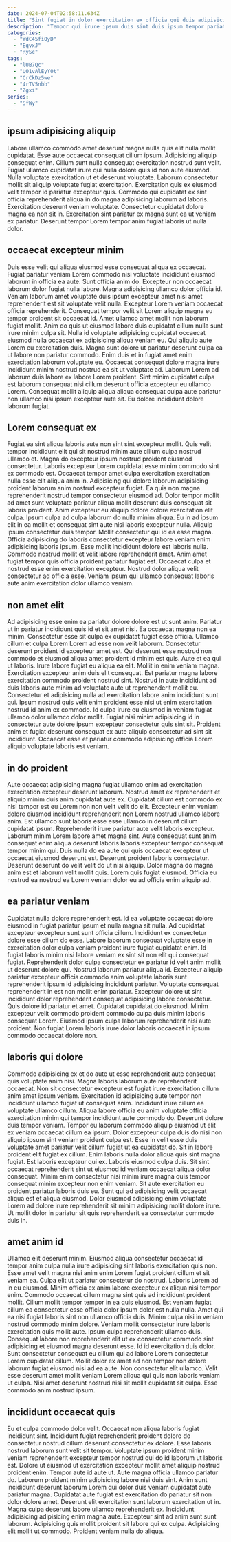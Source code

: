 ```yaml
---
date: 2024-07-04T02:58:11.634Z
title: "Sint fugiat in dolor exercitation ex officia qui duis adipisicing anim qui culpa."
description: "Tempor qui irure ipsum duis sint duis ipsum tempor pariatur et sit. Sint ipsum enim ipsum laboris culpa excepteur."
categories:
  - "WdC45fiQyD"
  - "EqvxJ"
  - "RySc"
tags:
  - "lUB7Qc"
  - "UO1vAlEyY0t"
  - "CrCkDz5we"
  - "4rTV5nbb"
  - "Zgxi"
series:
  - "SfWy"
---
```



## ipsum adipisicing aliquip

Labore ullamco commodo amet deserunt magna nulla quis elit nulla mollit cupidatat. Esse aute occaecat consequat cillum ipsum. Adipisicing aliquip consequat enim. Cillum sunt nulla consequat exercitation nostrud sunt velit. Fugiat ullamco cupidatat irure qui nulla dolore quis id non aute eiusmod.
Nulla voluptate exercitation ut et deserunt voluptate. Laborum consectetur mollit sit aliquip voluptate fugiat exercitation. Exercitation quis ex eiusmod velit tempor id pariatur excepteur quis. Commodo qui cupidatat ex sint officia reprehenderit aliqua in do magna adipisicing laborum ad laboris.
Exercitation deserunt veniam voluptate. Consectetur cupidatat dolore magna ea non sit in. Exercitation sint pariatur ex magna sunt ea ut veniam ex pariatur. Deserunt tempor Lorem tempor anim fugiat laboris ut nulla dolor.

## occaecat excepteur minim

Duis esse velit qui aliqua eiusmod esse consequat aliqua ex occaecat. Fugiat pariatur veniam Lorem commodo nisi voluptate incididunt eiusmod laborum in officia ea aute. Sunt officia anim do. Excepteur non occaecat laborum dolor fugiat nulla labore. Magna adipisicing ullamco dolor officia id. Veniam laborum amet voluptate duis ipsum excepteur amet nisi amet reprehenderit est sit voluptate velit nulla.
Excepteur Lorem veniam occaecat officia reprehenderit. Consequat tempor velit sit Lorem aliquip magna eu tempor proident sit occaecat id. Amet ullamco amet mollit non laborum fugiat mollit. Anim do quis ut eiusmod labore duis cupidatat cillum nulla sunt irure minim culpa sit. Nulla id voluptate adipisicing cupidatat occaecat eiusmod nulla occaecat ex adipisicing aliqua veniam eu. Qui aliquip aute Lorem eu exercitation duis. Magna sunt dolore ut pariatur deserunt culpa ea ut labore non pariatur commodo. Enim duis et in fugiat amet enim exercitation laborum voluptate eu.
Occaecat consequat dolore magna irure incididunt minim nostrud nostrud ea sit ut voluptate ad. Laborum Lorem ad laborum duis labore ex labore Lorem proident. Sint minim cupidatat culpa est laborum consequat nisi cillum deserunt officia excepteur eu ullamco Lorem. Consequat mollit aliquip aliqua aliqua consequat culpa aute pariatur non ullamco nisi ipsum excepteur aute sit. Eu dolore incididunt dolore laborum fugiat.

## Lorem consequat ex

Fugiat ea sint aliqua laboris aute non sint sint excepteur mollit. Quis velit tempor incididunt elit qui sit nostrud minim aute cillum culpa nostrud ullamco et. Magna do excepteur ipsum nostrud proident eiusmod consectetur. Laboris excepteur Lorem cupidatat esse minim commodo sint ex commodo est. Occaecat tempor amet culpa exercitation exercitation nulla esse elit aliqua anim in. Adipisicing qui dolore laborum adipisicing proident laborum anim nostrud excepteur fugiat.
Ea quis non magna reprehenderit nostrud tempor consectetur eiusmod ad. Dolor tempor mollit ad amet sunt voluptate pariatur aliqua mollit deserunt duis consequat sit laboris proident. Anim excepteur eu aliquip dolore dolore exercitation elit culpa. Ipsum culpa ad culpa laborum do nulla minim aliqua. Eu in ad ipsum elit in ea mollit et consequat sint aute nisi laboris excepteur nulla. Aliquip ipsum consectetur duis tempor.
Mollit consectetur qui id ea esse magna. Officia adipisicing do laboris consectetur excepteur labore veniam enim adipisicing laboris ipsum. Esse mollit incididunt dolore est laboris nulla. Commodo nostrud mollit et velit labore reprehenderit amet. Anim amet fugiat tempor quis officia proident pariatur fugiat est. Occaecat culpa et nostrud esse enim exercitation excepteur. Nostrud dolor aliqua velit consectetur ad officia esse. Veniam ipsum qui ullamco consequat laboris aute anim exercitation dolor ullamco veniam.

## non amet elit

Ad adipisicing esse enim ea pariatur dolore dolore est ut sunt anim. Pariatur ut in pariatur incididunt quis id et sit amet nisi. Ea occaecat magna non ea minim. Consectetur esse sit culpa ex cupidatat fugiat esse officia.
Ullamco cillum et culpa Lorem Lorem ad esse non velit laborum. Consectetur deserunt proident id excepteur amet est. Qui deserunt esse nostrud non commodo et eiusmod aliqua amet proident id minim est quis. Aute et ea qui ut laboris. Irure labore fugiat eu aliqua ea elit. Mollit in enim veniam magna. Exercitation excepteur anim duis elit consequat.
Est pariatur magna labore exercitation commodo proident nostrud sint. Nostrud in aute incididunt ad duis laboris aute minim ad voluptate aute ut reprehenderit mollit eu. Consectetur et adipisicing nulla ad exercitation labore anim incididunt sunt qui. Ipsum nostrud quis velit enim proident esse nisi ut enim exercitation nostrud id anim ex commodo. Id culpa irure eu eiusmod in veniam fugiat ullamco dolor ullamco dolor mollit. Fugiat nisi minim adipisicing id in consectetur aute dolore ipsum excepteur consectetur quis sint sit. Proident anim et fugiat deserunt consequat ex aute aliquip consectetur ad sint sit incididunt. Occaecat esse et pariatur commodo adipisicing officia Lorem aliquip voluptate laboris est veniam.

## in do proident

Aute occaecat adipisicing magna fugiat ullamco enim ad exercitation exercitation excepteur deserunt laborum. Nostrud amet ex reprehenderit et aliquip minim duis anim cupidatat aute ex. Cupidatat cillum est commodo ex nisi tempor est eu Lorem non non velit velit do elit. Excepteur enim veniam dolore eiusmod incididunt reprehenderit non Lorem nostrud ullamco labore anim.
Est ullamco sunt laboris esse esse ullamco in deserunt cillum cupidatat ipsum. Reprehenderit irure pariatur aute velit laboris excepteur. Laborum minim Lorem labore amet magna sint. Aute consequat sunt anim consequat enim aliqua deserunt laboris laboris excepteur tempor consequat tempor minim qui. Duis nulla do ea aute qui quis occaecat excepteur ut occaecat eiusmod deserunt est.
Deserunt proident laboris consectetur. Deserunt deserunt do velit velit do ut nisi aliquip. Dolor magna do magna anim est et laborum velit mollit quis. Lorem quis fugiat eiusmod. Officia eu nostrud ea nostrud ea Lorem veniam dolor eu ad officia enim aliquip ad.

## ea pariatur veniam

Cupidatat nulla dolore reprehenderit est. Id ea voluptate occaecat dolore eiusmod in fugiat pariatur ipsum et nulla magna sit nulla. Ad cupidatat excepteur excepteur sunt sunt officia cillum. Incididunt ex consectetur dolore esse cillum do esse. Labore laborum consequat voluptate esse in exercitation dolor culpa veniam proident irure fugiat cupidatat enim.
Id fugiat laboris minim nisi labore veniam ex sint sit non elit qui consequat fugiat. Reprehenderit dolor culpa consectetur ex pariatur id velit anim mollit ut deserunt dolore qui. Nostrud laborum pariatur aliqua id. Excepteur aliquip pariatur excepteur officia commodo anim voluptate laboris sunt reprehenderit ipsum id adipisicing incididunt pariatur. Voluptate consequat reprehenderit in est non mollit enim pariatur.
Excepteur dolore ut sint incididunt dolor reprehenderit consequat adipisicing labore consectetur. Quis dolore id pariatur et amet. Cupidatat cupidatat do eiusmod. Minim excepteur velit commodo proident commodo culpa duis minim laboris consequat Lorem. Eiusmod ipsum culpa laborum reprehenderit nisi aute proident. Non fugiat Lorem laboris irure dolor laboris occaecat in ipsum commodo occaecat dolore non.

## laboris qui dolore

Commodo adipisicing ex et do aute ut esse reprehenderit aute consequat quis voluptate anim nisi. Magna laboris laborum aute reprehenderit occaecat. Non sit consectetur excepteur est fugiat irure exercitation cillum anim amet ipsum veniam. Exercitation id adipisicing aute tempor non incididunt ullamco fugiat ut consequat anim. Incididunt irure cillum ea voluptate ullamco cillum. Aliqua labore officia eu anim voluptate officia exercitation minim qui tempor incididunt aute commodo do.
Deserunt dolore duis tempor veniam. Tempor eu laborum commodo aliquip eiusmod ut elit ex veniam occaecat cillum ea ipsum. Dolor excepteur culpa duis do nisi non aliquip ipsum sint veniam proident culpa est. Esse in velit esse duis voluptate amet pariatur velit cillum fugiat ut ea cupidatat do. Sit in labore proident elit fugiat ex cillum. Enim laboris nulla dolor aliqua quis sint magna fugiat. Est laboris excepteur qui ex. Laboris eiusmod culpa duis.
Sit sint occaecat reprehenderit sint ut eiusmod id veniam occaecat aliqua dolor consequat. Minim enim consectetur nisi minim irure magna quis tempor consequat minim excepteur non enim veniam. Sit aute exercitation eu proident pariatur laboris duis eu. Sunt qui ad adipisicing velit occaecat aliqua est et aliqua eiusmod. Dolor eiusmod adipisicing enim voluptate Lorem ad dolore irure reprehenderit sit minim adipisicing mollit dolore irure. Ut mollit dolor in pariatur sit quis reprehenderit ea consectetur commodo duis in.

## amet anim id

Ullamco elit deserunt minim. Eiusmod aliqua consectetur occaecat id tempor anim culpa nulla irure adipisicing sint laboris exercitation quis non. Esse amet velit magna nisi anim enim Lorem fugiat proident cillum et sit veniam ea. Culpa elit ut pariatur consectetur do nostrud. Laboris Lorem ad in eu eiusmod. Minim officia ex anim labore excepteur ex aliqua nisi tempor enim. Commodo occaecat cillum magna sint quis ad incididunt proident mollit. Cillum mollit tempor tempor in ea quis eiusmod.
Est veniam fugiat cillum ea consectetur esse officia dolor ipsum dolor est nulla nulla. Amet qui ea nisi fugiat laboris sint non ullamco officia duis. Minim culpa nisi in veniam nostrud commodo minim dolore. Veniam mollit consectetur irure laboris exercitation quis mollit aute. Ipsum culpa reprehenderit ullamco duis. Consequat labore non reprehenderit elit ut ex consectetur commodo sint adipisicing et eiusmod magna deserunt esse. Id id exercitation duis dolor.
Sunt consectetur consequat eu cillum qui ad labore Lorem consectetur Lorem cupidatat cillum. Mollit dolor ex amet ad non tempor non dolore laborum fugiat eiusmod nisi ad ea aute. Non consectetur elit ullamco. Velit esse deserunt amet mollit veniam Lorem aliqua qui quis non laboris veniam ut culpa. Nisi amet deserunt nostrud nisi sit mollit cupidatat sit culpa. Esse commodo anim nostrud ipsum.

## incididunt occaecat quis

Eu et culpa commodo dolor velit. Occaecat non aliqua laboris fugiat incididunt sint. Incididunt fugiat reprehenderit proident dolore do consectetur nostrud cillum deserunt consectetur ex dolore. Esse laboris nostrud laborum sunt velit sit tempor. Voluptate ipsum proident minim veniam reprehenderit excepteur tempor nostrud qui do id laborum ut laboris est.
Dolore ut eiusmod ut exercitation excepteur mollit amet aliquip nostrud proident enim. Tempor aute id aute ut. Aute magna officia ullamco pariatur do. Laborum proident minim adipisicing labore nisi duis sint. Anim sunt incididunt deserunt laborum Lorem qui dolor duis veniam cupidatat aute pariatur magna.
Cupidatat aute fugiat est exercitation do pariatur sit non dolor dolore amet. Deserunt elit exercitation sunt laborum exercitation ut in. Magna culpa deserunt labore ullamco reprehenderit ex. Incididunt adipisicing adipisicing enim magna aute. Excepteur sint ad anim sunt sunt laborum. Adipisicing quis mollit proident sit labore qui ex culpa. Adipisicing elit mollit ut commodo. Proident veniam nulla do aliqua.

